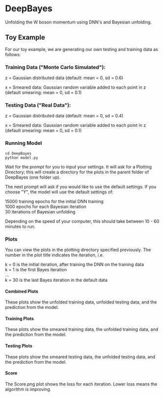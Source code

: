 # DeepBayes

Unfolding the W boson momentum using DNN's and Bayesian unfolding.

## Toy Example

For our toy example, we are generating our own testing and training data as follows:

### Training Data ("Monte Carlo Simulated"): 

z = Gaussian distributed data (default: mean = 0, sd = 0.6)

x = Smeared data: Gaussian random variable added to each point in z (default smearing: mean = 0, sd = 0.1)

### Testing Data ("Real Data"):

z = Gaussian distributed data (default: mean = 0, sd = 0.4)

x = Smeared data: Gaussian random variable added to each point in z (default smearing: mean = 0, sd = 0.1)

### Running Model

```
cd DeepBayes
python model.py
```
Wait for the prompt for you to input your settings. It will ask for a Plotting Directory; this will create a directory for the plots in the parent folder of DeepBayes (one folder up). 

The next prompt will ask if you would like to use the default settings. If you choose "Y", the model will use the default settings of:

15000 training epochs for the initial DNN training<br>
1000 epochs for each Bayesian iteration<br>
30 iterations of Bayesian unfolding<br>

Depending on the speed of your computer, this should take between 10 - 60 minutes to run. 

### Plots

You can view the plots in the plotting directory specified previously. The number in the plot title indicates the iteration, i.e.

k = 0 is the initial iteration, after training the DNN on the training data<br>
k = 1 is the first Bayes iteration<br>
...<br>
k = 30 is the last Bayes iteration in the default data

#### Combined Plots

These plots show the unfolded training data, unfolded testing data, and the prediction from the model.

#### Training Plots

These plots show the smeared training data, the unfolded training data, and the prediction from the model.

#### Testing Plots

These plots show the smeared testing data, the unfolded testing data, and the prediction from the model.

#### Score

The Score.png plot shows the loss for each iteration. Lower loss means the algorithm is improving.
